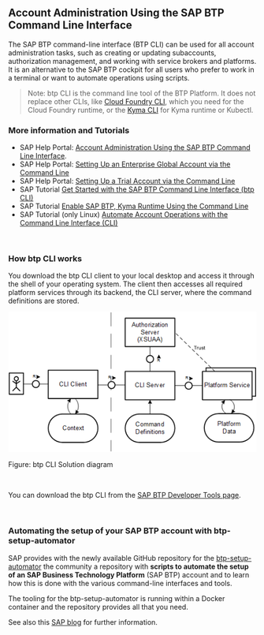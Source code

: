 ## Account Administration Using the SAP BTP Command Line Interface

The SAP BTP command-line interface (BTP CLI) can be used for all account administration tasks, such as creating or updating subaccounts, authorization management, and working with service brokers and platforms. 
It is an alternative to the SAP BTP cockpit for all users who prefer to work in a terminal or want to automate operations using scripts.

>Note: btp CLI is the command line tool of the BTP Platform. It does not replace other CLIs, like [Cloud Foundry CLI](https://tools.hana.ondemand.com/#cloud-btpcli), which you need for the Cloud Foundry runtime, or the [Kyma CLI](https://kyma-project.io/docs/kyma/latest/04-operation-guides/operations/01-install-kyma-CLI) for Kyma runtime or Kubectl. 

### More information and Tutorials


* SAP Help Portal: [Account Administration Using the SAP BTP Command Line Interface](https://help.sap.com/docs/btp/sap-business-technology-platform/account-administration-using-sap-btp-command-line-interface-btp-cli-feature-set-b?locale=en-US). 
* SAP Help Portal: [Setting Up an Enterprise Global Account via the Command Line](https://help.sap.com/docs/btp/sap-business-technology-platform/setting-up-global-account-via-command-line?locale=en-US)
* SAP Help Portal: [Setting Up a Trial Account via the Command Line](https://help.sap.com/docs/btp/sap-business-technology-platform/setting-up-trial-account-via-command-line?locale=en-US)
* SAP Tutorial [Get Started with the SAP BTP Command Line Interface (btp CLI)](https://developers.sap.com/tutorials/cp-sapcp-getstarted.html)
* SAP Tutorial [Enable SAP BTP, Kyma Runtime Using the Command Line](https://developers.sap.com/tutorials/btp-cli-setup-kyma-cluster.html)
* SAP Tutorial (only Linux) [Automate Account Operations with the Command Line Interface (CLI)](https://developers.sap.com/tutorials/cp-cli-automate-operations.html)

<br>

### How btp CLI works

You download the btp CLI client to your local desktop and access it through the shell of your operating system. The client then accesses all required platform services through its backend, the CLI server, where the command definitions are stored.

![How SAP BTP CLI works](images/6_1_cli_soldia.png)

Figure: btp CLI Solution diagram

<br>

You can download the btp CLI from the [SAP BTP Developer Tools page](https://tools.hana.ondemand.com/#cloud-btpcli).

<br>

### Automating the setup of your SAP BTP account with btp-setup-automator

SAP provides with the newly available GitHub repository for the [btp-setup-automator](https://github.com/SAP-samples/btp-setup-automator) the community a repository with **scripts to automate the setup of an SAP Business Technology Platform** (SAP BTP) account and to learn how this is done with the various command-line interfaces and tools.

The tooling for the btp-setup-automator is running within a Docker container and the repository provides all that you need. 

See also this [SAP blog](https://blogs.sap.com/2022/03/17/automating-the-setup-of-your-sap-btp-account-with-btp-setup-automator/) for further information.
